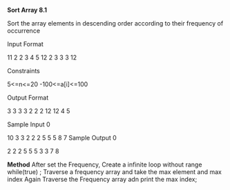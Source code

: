 **Sort Array 8.1**

Sort the array elements in descending order according to their frequency of occurrence

Input Format

11
2 2 3 4 5 12 2 3 3 3 12

Constraints

5<=n<=20 -100<=a[i]<=100

Output Format

3 3 3 3 2 2 2 12 12 4 5

Sample Input 0

10
3 3 2 2 2 5 5 5 8 7
Sample Output 0

2 2 2 5 5 5 3 3 7 8


**Method**
After set the Frequency, 
Create a infinite loop without range while(true) ;
Traverse a frequency array and take the max element and max index
Again Traverse the Frequency array adn print the max index;

